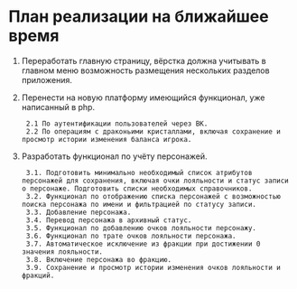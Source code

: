 # План реализации на ближайшее время
1. Переработать главную страницу, вёрстка должна учитывать в главном меню возможность размещения нескольких разделов приложения.
2. Перенести на новую платформу имеющийся функционал, уже написанный в php.

        2.1 По аутентификации пользователей через ВК.
        2.2 По операциям с драконьими кристаллами, включая сохранение и просмотр истории изменения баланса игрока.

3. Разработать функционал по учёту персонажей.

        3.1. Подготовить минимально необходимый список атрибутов персонажей для сохранения, включая очки лояльности и статус записи о персонаже. Подготовить списки необходимых справочников.
        3.2. Функционал по отображению списка персонажей с возможностью поиска персонажа по имени и фильтрацией по статусу записи.
        3.3. Добавление персонажа.
        3.4. Перевод персонажа в архивный статус.
        3.5. Функционал по добавлению очков лояльности персонажу.
        3.6. Функционал по трате очков лояльности персонажа.
        3.7. Автоматическое исключение из фракции при достижении 0 значения лояльности.
        3.8. Включение персонажа во фракцию.
        3.9. Сохранение и просмотр истории изменения очков лояльности и фракций.
